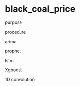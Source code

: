 # black_coal_price
 purpose 
 
 
 procedure
 
 
 
 
 
 arima
 
 
 prophet
 
 
 lstm
 
 
 Xgboost
 
 
 1D convolution
 
 
